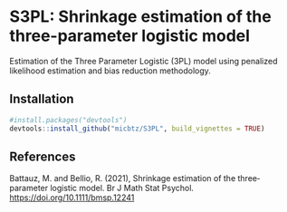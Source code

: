 
<!-- README.md is generated from README.Rmd. Please edit that file -->

# S3PL: Shrinkage estimation of the three-parameter logistic model

Estimation of the Three Parameter Logistic (3PL) model using penalized
likelihood estimation and bias reduction methodology.

## Installation

``` r
#install.packages("devtools")
devtools::install_github("micbtz/S3PL", build_vignettes = TRUE)
```

## References

Battauz, M. and Bellio, R. (2021), Shrinkage estimation of the three‐parameter logistic model. Br J Math Stat Psychol. https://doi.org/10.1111/bmsp.12241
